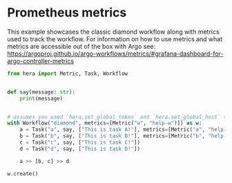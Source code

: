 # Prometheus metrics

This example showcases the classic diamond workflow along with metrics used to track the workflow. For information on
how to use metrics and what metrics are accessible out of the box with Argo see: 
https://argoproj.github.io/argo-workflows/metrics/#grafana-dashboard-for-argo-controller-metrics

```python
from hera import Metric, Task, Workflow


def say(message: str):
    print(message)


# assumes you used `hera.set_global_token` and `hera.set_global_host` so that the workflow can be submitted
with Workflow("diamond", metrics=[Metric("w", "help-w")]) as w:
    a = Task("a", say, ["This is task A!"], metrics=[Metric("a", "help-a")])
    b = Task("b", say, ["This is task B!"], metrics=[Metric("b", "help-b")])
    c = Task("c", say, ["This is task C!"])
    d = Task("d", say, ["This is task D!"])

    a >> [b, c] >> d

w.create()

```